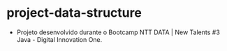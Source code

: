 # project-data-structure

* Projeto desenvolvido durante o Bootcamp NTT DATA | New Talents #3 Java - Digital Innovation One.
